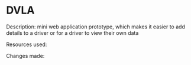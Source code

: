 # DVLA
Description:
mini web application prototype, which makes it easier to add details to a driver or for a driver to view their own data

Resources used:


Changes made:

